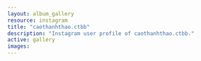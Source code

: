 ```yaml
---
layout: album_gallery
resource: instagram
title: "caothanhthao.ctbb"
description: "Instagram user profile of caothanhthao.ctbb."
active: gallery
images:
---
```

